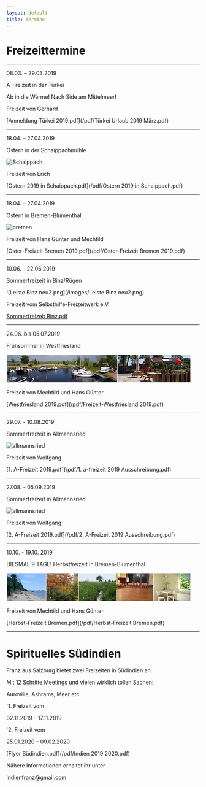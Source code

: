 ```yaml
---
layout: default
title: Termine
---
```

# Freizeittermine

-----------------------------------------------------------------------------

08.03. – 29.03.2019

A-Freizeit in der Türkei 

Ab in die Wärme! Nach Side am Mittelmeer! 

Freizeit von Gerhard

[Anmeldung Türkei 2019.pdf](/pdf/Türkei Urlaub 2019 März.pdf)

-----------------------------------------------------------------------------

18.04. – 27.04.2019

Ostern in der Schaippachmühle

![Schaippach](/images/schaippach.jpeg)

Freizeit von Erich

[Ostern 2019 in Schaippach.pdf](/pdf/Ostern 2019 in Schaippach.pdf)

-----------------------------------------------------------------------------

18.04. – 27.04.2019

Ostern in Bremen-Blumenthal

![bremen](/images/bremen.jpeg)

Freizeit von Hans Günter und Mechtild

[Oster-Freizeit Bremen 2019.pdf](/pdf/Oster-Freizeit Bremen 2019.pdf)

-----------------------------------------------------------------------------

10.06. - 22.06.2019

Sommerfreizeit in Binz/Rügen

![Leiste Binz neu2.png](/images/Leiste Binz neu2.png)

Freizeit vom Selbsthilfe-Freizeitwerk e.V.

[Sommerfreizeit Binz.pdf](/pdf/Binz_2019.pdf)

-----------------------------------------------------------------------------

24.06. bis 05.07.2019

Frühsommer in Westfriesland

![Leiste_Friesland](/images/Leiste_Friesland.jpg)

Freizeit von Mechtild und Hans Günter

[Westfriesland 2019.pdf](/pdf/Freizeit-Westfriesland 2019.pdf)

-----------------------------------------------------------------------------

29.07. - 10.08.2019

Sommerfreizeit in Allmannsried

![allmannsried](/images/allmansried.jpeg)

Freizeit von Wolfgang

[1. A-Freizeit 2019.pdf](/pdf/1. a-freizeit 2019 Ausschreibung.pdf)

-----------------------------------------------------------------------------

27.08. - 05.09.2019

Sommerfreizeit in Allmannsried

![allmannsried](/images/allmansried.jpeg)

Freizeit von Wolfgang

[2. A-Freizeit 2019.pdf](/pdf/2. A-Freizeit 2019 Ausschreibung.pdf)

-----------------------------------------------------------------------------

10.10. - 19.10. 2019

DIESMAL  9  TAGE!
Herbstfreizeit in Bremen-Blumenthal

![Freizeit Bremen im Herbst](/images/Leiste_Herbst_Bremen.jpg)

Freizeit von Mechtild und Hans Günter

[Herbst-Freizeit Bremen.pdf](/pdf/Herbst-Freizeit Bremen.pdf)

-----------------------------------------------------------------------------

# Spirituelles Südindien

Franz aus Salzburg bietet zwei Freizeiten in Südindien an.

Mit 12 Schritte Meetings und vielen wirklich tollen Sachen: 

Auroville, Ashrams, Meer etc.

'1. Freizeit vom

02.11.2019 – 17.11.2019

'2. Freizeit vom

25.01.2020 – 09.02.2020

[Flyer Südindien.pdf](/pdf/Indien 2019 2020.pdf)

Nähere Informationen erhaltet ihr unter 

<indienfranz@gmail.com>

